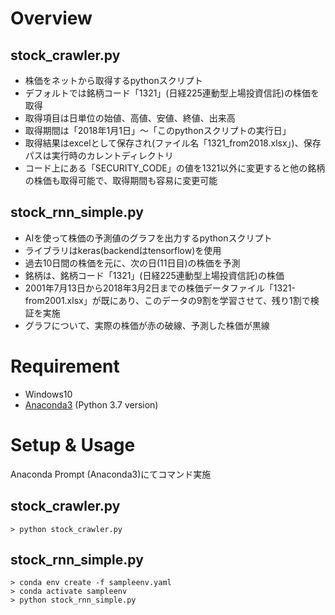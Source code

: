 # Overview
## stock_crawler.py
- 株価をネットから取得するpythonスクリプト
- デフォルトでは銘柄コード「1321」(日経225連動型上場投資信託)の株価を取得
- 取得項目は日単位の始値、高値、安値、終値、出来高
- 取得期間は「2018年1月1日」～「このpythonスクリプトの実行日」
- 取得結果はexcelとして保存され(ファイル名「1321_from2018.xlsx」)、保存パスは実行時のカレントディレクトリ
- コード上にある「SECURITY_CODE」の値を1321以外に変更すると他の銘柄の株価も取得可能で、取得期間も容易に変更可能

## stock_rnn_simple.py
- AIを使って株価の予測値のグラフを出力するpythonスクリプト
- ライブラリはkeras(backendはtensorflow)を使用
- 過去10日間の株価を元に、次の日(11日目)の株価を予測
- 銘柄は、銘柄コード「1321」(日経225連動型上場投資信託)の株価
- 2001年7月13日から2018年3月2日までの株価データファイル「1321-from2001.xlsx」が既にあり、このデータの9割を学習させて、残り1割で検証を実施  
- グラフについて、実際の株価が赤の破線、予測した株価が黒線


# Requirement
- Windows10
- [Anaconda3](https://www.anaconda.com/distribution/#download-section) (Python 3.7 version)


# Setup & Usage
Anaconda Prompt (Anaconda3)にてコマンド実施
## stock_crawler.py
```
> python stock_crawler.py
```

## stock_rnn_simple.py
```
> conda env create -f sampleenv.yaml
> conda activate sampleenv
> python stock_rnn_simple.py
```
